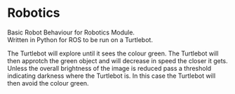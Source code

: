 # Robotics
Basic Robot Behaviour for Robotics Module.   
Written in Python for ROS to be run on a Turtlebot.

The Turtlebot will explore until it sees the colour green.
The Turtlebot will then approtch the green object and will decrease in speed the closer it gets.
Unless the overall brightness of the image is reduced pass a threshold indicating darkness where the Turtlebot is.
In this case the Turtlebot will then avoid the colour green.
